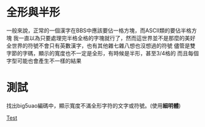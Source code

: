 # 全形與半形

一般來說，正常的一個漢字在BBS中應該要佔一格方塊，而ASCII類的要佔半格方塊
我一直以為只要處理完半格全格的字塊就行了，然而這世界並不是那麼的美好
全世界的符號不會只有英數漢字，也有其他雜七雜八想也沒想過的符號
儘管是雙字節的字碼，顯示的寬度也不一定是全形，有時候是半形，甚至3/4格的
而且每個字型可能也會產生不一樣的結果

# 測試

找出big5uao編碼中，顯示寬度不滿全形字符的文字或符號。(使用**細明體**)

[Test](./test.html)